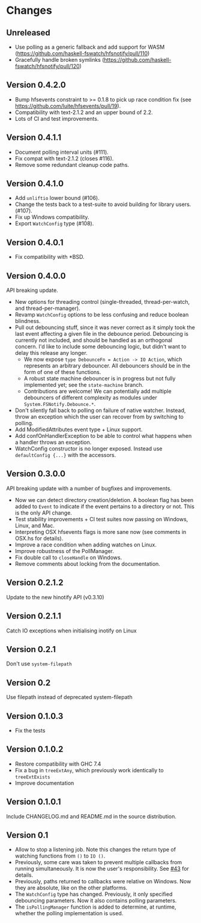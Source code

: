 Changes
=======

Unreleased
----------
* Use polling as a generic fallback and add support for WASM (https://github.com/haskell-fswatch/hfsnotify/pull/110)
* Gracefully handle broken symlinks (https://github.com/haskell-fswatch/hfsnotify/pull/120)

Version 0.4.2.0
----------

* Bump hfsevents constraint to >= 0.1.8 to pick up race condition fix (see https://github.com/luite/hfsevents/pull/19).
* Compatibility with text-2.1.2 and an upper bound of 2.2.
* Lots of CI and test improvements.

Version 0.4.1.1
---------------

* Document polling interval units (#111).
* Fix compat with text-2.1.2 (closes #116).
* Remove some redundant cleanup code paths.

Version 0.4.1.0
---------------

* Add `unliftio` lower bound (#106).
* Change the tests back to a test-suite to avoid building for library users. (#107).
* Fix up Windows compatibility.
* Export `WatchConfig` type (#108).

Version 0.4.0.1
---------------

* Fix compatibility with *BSD.

Version 0.4.0.0
---------------

API breaking update.

* New options for threading control (single-threaded, thread-per-watch, and thread-per-manager).
* Revamp `WatchConfig` options to be less confusing and reduce boolean blindness.
* Pull out debouncing stuff, since it was never correct as it simply took the last event affecting a given file in the debounce period. Debouncing is currently not included, and should be handled as an orthogonal concern. I'd like to include some debouncing logic, but didn't want to delay this release any longer.
  * We now expose `type DebounceFn = Action -> IO Action`, which represents an arbitrary debouncer. All debouncers should be in the form of one of these functions.
  * A robust state machine debouncer is in progress but not fully implemented yet; see the `state-machine` branch.
  * Contributions are welcome! We can potentially add multiple debouncers of different complexity as modules under `System.FSNotify.Debounce.*`.
* Don't silently fall back to polling on failure of native watcher.
  Instead, throw an exception which the user can recover from by switching to polling.
* Add ModifiedAttributes event type + Linux support.
* Add confOnHandlerException to be able to control what happens when a handler throws an exception.
* WatchConfig constructor is no longer exposed. Instead use `defaultConfig {...}` with the accessors.

Version 0.3.0.0
---------------

API breaking update with a number of bugfixes and improvements.

* Now we can detect directory creation/deletion. A boolean flag has been added
  to `Event` to indicate if the event pertains to a directory or not. This is the
  only API change.
* Test stability improvements + CI test suites now passing on Windows, Linux, and Mac.
* Interpreting OSX hfsevents flags is more sane now (see comments in OSX.hs for details).
* Improve a race condition when adding watches on Linux.
* Improve robustness of the PollManager.
* Fix double call to `closeHandle` on Windows.
* Remove comments about locking from the documentation.

Version 0.2.1.2
---------------

Update to the new hinotify API (v0.3.10)

Version 0.2.1.1
---------------

Catch IO exceptions when initialising inotify on Linux

Version 0.2.1
-------------

Don't use `system-filepath`

Version 0.2
-----------

Use filepath instead of deprecated system-filepath

Version 0.1.0.3
---------------

* Fix the tests

Version 0.1.0.2
---------------

* Restore compatibility with GHC 7.4
* Fix a bug in `treeExtAny`, which previously work identically to
  `treeExtExists`
* Improve documentation

Version 0.1.0.1
---------------

Include CHANGELOG.md and README.md in the source distribution.

Version 0.1
-----------

* Allow to stop a listening job. Note this changes the return type of watching
  functions from `()` to `IO ()`.
* Previously, some care was taken to prevent multiple callbacks from running
  simultaneously. It is now the user's responsibility. See
  [#43](https://github.com/haskell-fswatch/hfsnotify/issues/43) for details.
* Previously, paths returned to callbacks were relative on Windows. Now they are
  absolute, like on the other platforms.
* The `WatchConfig` type has changed. Previously, it only specified debouncing
  parameters. Now it also contains polling parameters.
* The `isPollingManager` function is added to determine, at runtime, whether the
  polling implementation is used.
